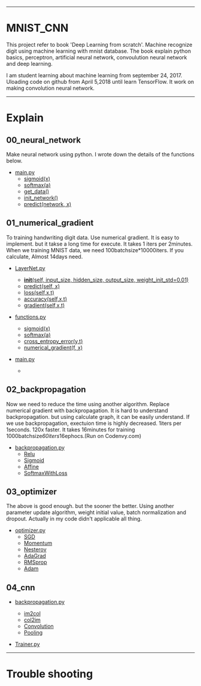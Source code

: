 <hr/>

# MNIST_CNN


This project refer to book 'Deep Learning from scratch'. Machine recognize digit using machine learning with mnist database. 
The book explain python basics, perceptron, artificial neural network, convoulution neural network and deep learning.

I am student learning about machine learning from september 24, 2017. Uloading code on github from April 5,2018 until learn TensorFlow. It 
work on making convolution neural network. 

<hr/>

# Explain 
## 00_neural_network
 Make neural network using python. I wrote down the details of the functions below.
 * [main.py]()
   * [sigmoid(x)](https://github.com/nayohan/mnist_cnn/wiki#32-activation-function)
   * [softmax(a)]()
   * [get_data()]()
   * [init_network()]()
   * [predict(network, x)]()
   
## 01_numerical_gradient
To training handwriting digit data. Use numerical gradient. It is easy to implement. but it takse a long time for execute. It takes 1 iters per 2minutes. When we training MNIST data, we need 100batchsize*10000iters. If you calculate, Almost 14days need.

 * [LayerNet.py]()
   * [__init__(self, input_size, hidden_size, output_size, weight_init_std=0.01)]()
   * [predict(self, x)]()
   * [loss(self,x,t)]()
   * [accuracy(self,x,t)]()
   * [gradient(self,x,t)]()
   
 * [functions.py]()
   * [sigmoid(x)]()
   * [softmax(a)]()
   * [cross_entropy_error(y,t)]()
   * [numerical_gradient(f, x)]()
   
 * [main.py]()
   * []()
 
## 02_backpropagation
Now we need to reduce the time using another algorithm. Replace numerical gradient with backpropagation. It is hard to understand backpropagation. but using calculate graph, it can be easily understand. If we use backpropagation, exectuion time is highly decreased. 1iters per 1seconds. 120x faster. It takes 16minutes for training 1000batchsize*60iters*16ephocs.(Run on Codenvy.com)

 * [backpropagation.py]()
    * [Relu]()
    * [Sigmoid]() 
    * [Affine]()
    * [SoftmaxWithLoss]()
    
## 03_optimizer
The above is good enough. but the sooner the better. Using another parameter update algorithm, weight initial value, batch normalization and dropout. Actually in my code didn't applicable all thing.
 * [optimizer.py]()
    * [SGD]()
    * [Momentum]()
    * [Nesterov]()
    * [AdaGrad]()
    * [RMSprop]()
    * [Adam]()
    
## 04_cnn

 * [backpropagation.py]()
    * [im2col]()
    * [col2im]() 
    * [Convolution]()
    * [Pooling]()

 * [Trainer.py]()
    
<hr/>

# Trouble shooting
